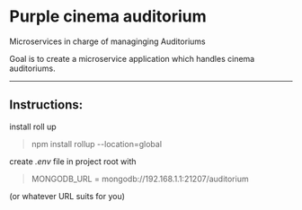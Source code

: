 # Purple cinema auditorium
Microservices in charge of managinging Auditoriums

Goal is to create a microservice application which handles cinema auditoriums.

--- 
## Instructions:

install roll up
> npm install rollup --location=global

create *.env* file in project root with 
> MONGODB_URL = mongodb://192.168.1.1:21207/auditorium

(or whatever URL suits for you)
